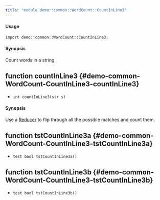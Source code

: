```yaml
---
title: "module demo::common::WordCount::CountInLine3"
---
```


#### Usage

`import demo::common::WordCount::CountInLine3;`

#### Synopsis

Count words in a string


## function countInLine3 {#demo-common-WordCount-CountInLine3-countInLine3}

* ``int countInLine3(str s)``

#### Synopsis

Use a [Reducer](../../../../Rascal/Expressions/Reducer) to flip through all the possible matches and count them.

## function tstCountInLine3a {#demo-common-WordCount-CountInLine3-tstCountInLine3a}

* ``test bool tstCountInLine3a()``

## function tstCountInLine3b {#demo-common-WordCount-CountInLine3-tstCountInLine3b}

* ``test bool tstCountInLine3b()``

